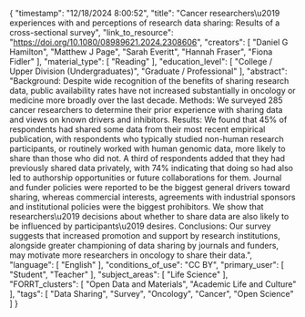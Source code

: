 {
    "timestamp": "12/18/2024 8:00:52",
    "title": "Cancer researchers\u2019 experiences with and perceptions of research data sharing: Results of a cross-sectional survey",
    "link_to_resource": "https://doi.org/10.1080/08989621.2024.2308606",
    "creators": [
        "Daniel G Hamilton",
        "Matthew J Page",
        "Sarah Everitt",
        "Hannah Fraser",
        "Fiona Fidler"
    ],
    "material_type": [
        "Reading"
    ],
    "education_level": [
        "College / Upper Division (Undergraduates)",
        "Graduate / Professional"
    ],
    "abstract": "Background: Despite wide recognition of the benefits of sharing research data, public availability rates have not increased substantially in oncology or medicine more broadly over the last decade. Methods: We surveyed 285 cancer researchers to determine their prior experience with sharing data and views on known drivers and inhibitors. Results: We found that 45% of respondents had shared some data from their most recent empirical publication, with respondents who typically studied non-human research participants, or routinely worked with human genomic data, more likely to share than those who did not. A third of respondents added that they had previously shared data privately, with 74% indicating that doing so had also led to authorship opportunities or future collaborations for them. Journal and funder policies were reported to be the biggest general drivers toward sharing, whereas commercial interests, agreements with industrial sponsors and institutional policies were the biggest prohibitors. We show that researchers\u2019 decisions about whether to share data are also likely to be influenced by participants\u2019 desires. Conclusions: Our survey suggests that increased promotion and support by research institutions, alongside greater championing of data sharing by journals and funders, may motivate more researchers in oncology to share their data.",
    "language": [
        "English"
    ],
    "conditions_of_use": "CC BY",
    "primary_user": [
        "Student",
        "Teacher"
    ],
    "subject_areas": [
        "Life Science"
    ],
    "FORRT_clusters": [
        "Open Data and Materials",
        "Academic Life and Culture"
    ],
    "tags": [
        "Data Sharing",
        "Survey",
        "Oncology",
        "Cancer",
        "Open Science"
    ]
}